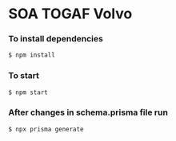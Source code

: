 
# SOA TOGAF Volvo

### To install dependencies
```bash
$ npm install
``` 

### To start
```bash
$ npm start
```

### After changes in schema.prisma file run
```bash
$ npx prisma generate
```
